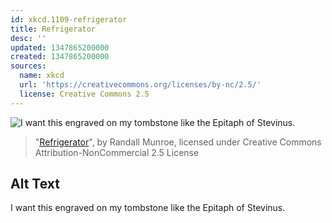 ```yaml
---
id: xkcd.1109-refrigerator
title: Refrigerator
desc: ''
updated: 1347865200000
created: 1347865200000
sources:
  name: xkcd
  url: 'https://creativecommons.org/licenses/by-nc/2.5/'
  license: Creative Commons 2.5
---
```

![I want this engraved on my tombstone like the Epitaph of Stevinus.](https://imgs.xkcd.com/comics/refrigerator.png)
> "[Refrigerator](https://xkcd.com/1109/)", by Randall Munroe, licensed under Creative Commons Attribution-NonCommercial 2.5 License

## Alt Text
I want this engraved on my tombstone like the Epitaph of Stevinus.

